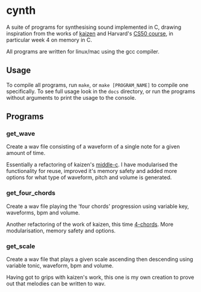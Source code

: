 # cynth

A suite of programs for synthesising sound implemented in C, drawing inspiration from the works of [kaizen](https://kaizen.place/music-tails/writing-wav-files-in-c-659462b3cc1c84922166019e) and Harvard's [CS50 course](https://www.edx.org/cs50), in particular week 4 on memory in C.

All programs are written for linux/mac using the gcc compiler.

## Usage
To compile all programs, run `make`, or `make [PROGRAM_NAME]` to compile one specifically. To see full usage look in the `docs` directory, or run the programs without arguments to print the usage to the console.

## Programs

### get_wave
Create a wav file consisting of a waveform of a single note for a given amount of time.

Essentially a refactoring of kaizen's [middle-c](https://kaizen.place/music-tails/writing-wav-files-in-c-659462b3cc1c84922166019e). I have modularised the functionality for reuse, improved it's memory safety and added more options for what type of waveform, pitch and volume is generated.

### get_four_chords
Create a wav file playing the 'four chords' progression using variable key, waveforms, bpm and volume.

Another refactoring of the work of kaizen, this time [4-chords](https://kaizen.place/music-tails/writing-wav-files-in-c-630150ea1b3ccbc86a636770). More modularisation, memory safety and options.

### get_scale
Create a wav file that plays a given scale ascending then descending using variable tonic, waveform, bpm and volume.

Having got to grips with kaizen's work, this one is my own creation to prove out that melodies can be written to wav.